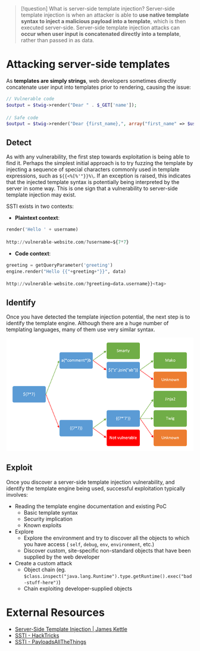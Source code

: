 >[!question] What is server-side template injection?
>Server-side template injection is when an attacker is able to **use native template syntax to inject a malicious payload into a template**, which is then executed server-side. Server-side template injection attacks can **occur when user input is concatenated directly into a template**, rather than passed in as data.

# Attacking server-side templates

As **templates are simply strings**, web developers sometimes directly concatenate user input into templates prior to rendering, causing the issue:

```php
// Vulnerable code
$output = $twig->render("Dear " . $_GET['name']);

// Safe code
$output = $twig->render("Dear {first_name},", array("first_name" => $user.first_name) );
```

## Detect

As with any vulnerability, the first step towards exploitation is being able to find it. Perhaps the simplest initial approach is to try fuzzing the template by injecting a sequence of special characters commonly used in template expressions, such as `${{<%[%'"}}%\`. If an exception is raised, this indicates that the injected template syntax is potentially being interpreted by the server in some way. This is one sign that a vulnerability to server-side template injection may exist.

SSTI exists in two contexts:
- **Plaintext context**:
```python
render('Hello ' + username)

http://vulnerable-website.com/?username=${7*7}
```

- **Code context**:
```python
greeting = getQueryParameter('greeting')
engine.render("Hello {{"+greeting+"}}", data)

http://vulnerable-website.com/?greeting=data.username}}<tag>
```

## Identify

Once you have detected the template injection potential, the next step is to identify the template engine. Although there are a huge number of templating languages, many of them use very similar syntax.

![SSTI](../../zzz_res/attachments/SSTI.png)

## Exploit

Once you discover a server-side template injection vulnerability, and identify the template engine being used, successful exploitation typically involves:

- Reading the template engine documentation and existing PoC
	- Basic template syntax
	- Security implication
	- Known exploits
- Explore
	- Explore the environment and try to discover all the objects to which you have access ( `self`, `debug`, `env`, `environment`, etc.)
	- Discover custom, site-specific non-standard objects that have been supplied by the web developer
- Create a custom attack
	- Object chain (eg. `$class.inspect("java.lang.Runtime").type.getRuntime().exec("bad-stuff-here")`)
	- Chain exploiting developer-supplied objects

# External Resources

- [Server-Side Template Injection | James Kettle](https://portswigger.net/research/server-side-template-injection)
- [SSTI - HackTricks](https://book.hacktricks.xyz/pentesting-web/ssti-server-side-template-injection)
- [SSTI - PayloadsAllTheThings](https://github.com/swisskyrepo/PayloadsAllTheThings/blob/master/Server%20Side%20Template%20Injection/README.md)